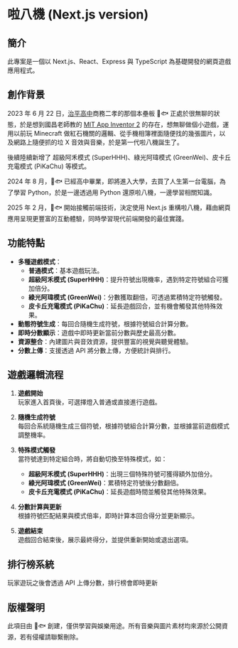 # 啦八機 (Next.js version)

## 簡介

此專案是一個以 Next.js、React、Express 與 TypeScript 為基礎開發的網頁遊戲應用程式。

## 創作背景

2023 年 6 月 22 日，[治平高中](https://www.cpshs.tyc.edu.tw/)商務二孝的那個本壘板 🍚🐟 正處於很無聊的狀態，於是想到國昌老師教的 [MIT App Inventor 2](https://ai2.appinventor.mit.edu/) 的存在，想無聊做個小遊戲，運用以前玩 Minecraft 做紅石機關的邏輯、從手機相簿裡面隨便找的幾張圖片，以及網路上隨便抓的垃 X 音效與音樂，於是第一代啦八機誕生了。

後續陸續新增了 超級阿禾模式 (SuperHHH)、綠光阿瑋模式 (GreenWei)、皮卡丘充電模式 (PiKaChu) 等模式。

2024 年 8 月，🍚🐟 已經高中畢業，即將進入大學，去買了人生第一台電腦，為了學習 Python，於是一邊透過用 Python 還原啦八機，一邊學習相關知識。

2025 年 2 月，🍚🐟 開始接觸前端技術，決定使用 Next.js 重構啦八機，藉由網頁應用呈現更豐富的互動體驗，同時學習現代前端開發的最佳實踐。

## 功能特點

- **多種遊戲模式**：
  - **普通模式**：基本遊戲玩法。
  - **超級阿禾模式 (SuperHHH)**：提升符號出現機率，遇到特定符號組合可獲加倍分。
  - **綠光阿瑋模式 (GreenWei)**：分數獲取翻倍，可透過累積特定符號觸發。
  - **皮卡丘充電模式 (PiKaChu)**：延長遊戲回合，並有機會觸發其他特殊效果。
- **動態符號生成**：每回合隨機生成符號，根據符號組合計算分數。
- **即時分數顯示**：遊戲中即時更新當前分數與歷史最高分數。
- **資源整合**：內建圖片與音效資源，提供豐富的視覺與聽覺體驗。
- **分數上傳**：支援透過 API 將分數上傳，方便統計與排行。

## 遊戲邏輯流程

1. **遊戲開始**  
   玩家進入首頁後，可選擇燈入普通或直接進行遊戲。

2. **隨機生成符號**  
   每回合系統隨機生成三個符號，根據符號組合計算分數，並根據當前遊戲模式調整機率。

3. **特殊模式觸發**  
   當符號達到特定組合時，將自動切換至特殊模式，如：

   - **超級阿禾模式 (SuperHHH)**：出現三個特殊符號可獲得額外加倍分。
   - **綠光阿瑋模式 (GreenWei)**：累積特定符號後分數翻倍。
   - **皮卡丘充電模式 (PiKaChu)**：延長遊戲時間並觸發其他特殊效果。

4. **分數計算與更新**  
   根據符號匹配結果與模式倍率，即時計算本回合得分並更新顯示。

5. **遊戲結束**  
   遊戲回合結束後，展示最終得分，並提供重新開始或退出選項。

## 排行榜系統

玩家遊玩之後會透過 API 上傳分數，排行榜會即時更新

## 版權聲明

此項目由 🍚🐟 創建，僅供學習與娛樂用途。所有音樂與圖片素材均來源於公開資源，若有侵權請聯繫刪除。
